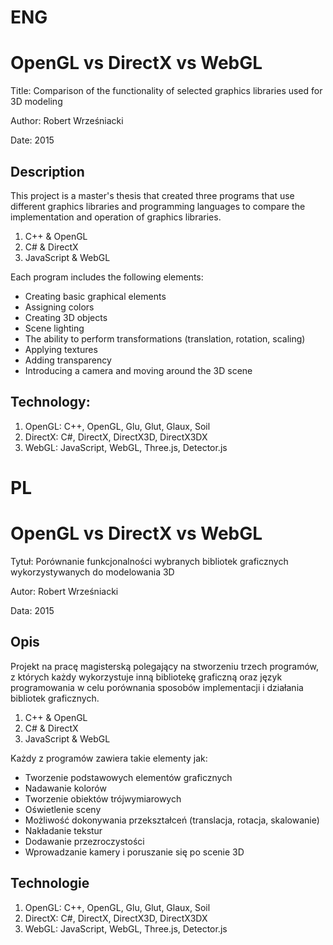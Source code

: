 ENG
===================================
OpenGL vs DirectX vs WebGL
===================================

Title: Comparison of the functionality of selected graphics libraries used for 3D modeling

Author: Robert Wrześniacki

Date: 2015

## Description

This project is a master's thesis that created three programs that use different graphics libraries and programming languages to compare the implementation and operation of graphics libraries.

1. C++ & OpenGL
2. C# & DirectX
3. JavaScript & WebGL

Each program includes the following elements:
* Creating basic graphical elements
* Assigning colors
* Creating 3D objects
* Scene lighting
* The ability to perform transformations (translation, rotation, scaling)
* Applying textures
* Adding transparency
* Introducing a camera and moving around the 3D scene

## Technology:

1. OpenGL: C++, OpenGL, Glu, Glut, Glaux, Soil
2. DirectX: C#, DirectX, DirectX3D, DirectX3DX
3. WebGL: JavaScript, WebGL, Three.js, Detector.js


PL
===================================
OpenGL vs DirectX vs WebGL 
===================================

Tytuł: Porównanie funkcjonalności wybranych bibliotek graficznych wykorzystywanych do modelowania 3D

Autor: Robert Wrześniacki

Data: 2015

## Opis

Projekt na pracę magisterską polegający na stworzeniu trzech programów, z których każdy wykorzystuje inną bibliotekę graficzną oraz język programowania w celu porównania sposobów implementacji i działania bibliotek graficznych. 

1. C++ & OpenGL
2. C# & DirectX
3. JavaScript & WebGL

Każdy z programów zawiera takie elementy jak:
* Tworzenie podstawowych elementów graficznych
* Nadawanie kolorów
* Tworzenie obiektów trójwymiarowych
* Oświetlenie sceny
* Możliwość dokonywania przekształceń (translacja, rotacja, skalowanie)
* Nakładanie tekstur
* Dodawanie przezroczystości
* Wprowadzanie kamery i poruszanie się po scenie 3D

## Technologie

1. OpenGL: C++, OpenGL, Glu, Glut, Glaux, Soil
2. DirectX: C#, DirectX, DirectX3D, DirectX3DX
3. WebGL: JavaScript, WebGL, Three.js, Detector.js
